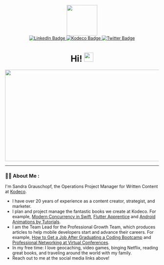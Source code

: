 <div id="header" align="center">
  <img src="https://media.giphy.com/media/jTHti8z6rjrUZmBgOp/giphy.gif" width="100"/>
  <div id="badges">
  <a href="https://www.linkedin.com/in/sandragrauschopf/">
    <img src="https://img.shields.io/badge/LinkedIn-blue?style=for-the-badge&logo=linkedin&logoColor=white" alt="LinkedIn Badge"/>
  </a>
  <a href="https://www.kodeco.com/home">
    <img src="https://img.shields.io/badge/Kodeco-orange"?style=for-the-badge alt="Kodeco Badge"/>
  </a>
  <a href="https://twitter.com/sgrauschopf">
    <img src="https://img.shields.io/badge/Twitter-blue?style=for-the-badge&logo=twitter&logoColor=white" alt="Twitter Badge"/>
  </a>
</div>
<img src="https://komarev.com/ghpvc/?username=sandragrauschopf&style=flat-square&color=blue" alt=""/>
<h1>
  Hi!
  <img src="https://media.giphy.com/media/hvRJCLFzcasrR4ia7z/giphy.gif" width="30px"/>
</h1>
</div>
<div align="center">
  <img src="https://media.giphy.com/media/BferOKonYOspm28AiB/giphy.gif" width="600" height="300"/>
</div>

---

### :woman_technologist: About Me :

I'm Sandra Grauschopf, the Operations Project Manager for Written Content at [Kodeco](https://www.kodeco.com/home).
- I have over 20 years of experience as a content creator, strategist, and marketer.
- I plan and project manage the fantastic books we create at Kodeco. For example, [Modern Concurrency in Swift](https://www.kodeco.com/books/modern-concurrency-in-swift), [Flutter Apprentice](https://www.kodeco.com/books/flutter-apprentice) and [Android Animations by Tutorials](https://www.kodeco.com/books/android-animations-by-tutorials).
- I am the Team Lead for the Professional Growth Team, which produces articles to help mobile developers start and advance their careers. For example, [How to Get a Job After Graduating a Coding Bootcamp](https://www.kodeco.com/34981710-how-to-get-a-job-after-graduating-a-coding-bootcamp) and [Professional Networking at Virtual Conferences](https://www.kodeco.com/30863967-professional-networking-at-virtual-conferences-how-to-connect-online).
- In my free time: I love geocaching, video games, binging Netflix, reading great books, and traveling around the world with my family.
- Reach out to me at the social media links above!
